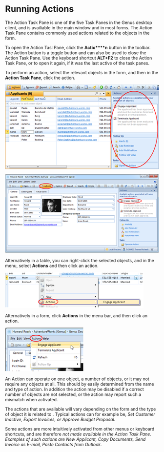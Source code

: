 # Running Actions

The Action Task Pane is one of the five Task Panes in the Genus desktop client, and is availiable in the main window and in most forms. The Action Task Pane contains commonly used actions related to the objects in the form.

To open the Action Tasl Pane, click the **Actio****n** button in the toolbar. The Action button is a toggle button and can also be used to close the Action Task Pane. Use the keyboard shortcut **ALT+F2** to close the Action Task Pane, or to open it again, if it was the last active of the task panes.

 To perform an action, select the relevant objects in the form, and then in the **Action Task Pane**, click the action.

![IDCB714715A5064F69.png](media/IDCB714715A5064F69.png)

![ID9AD2CFA1CFD44FA4.png](media/ID9AD2CFA1CFD44FA4.png)

Alternatively in a table, you can right-click the selected objects, and in the menu, select **Actions** and then click an action. 

![IDEADCE7CEB596497D.png](media/IDEADCE7CEB596497D.png)

Alternatively in a form, click **Actions** in the menu bar, and then click an action.

![IDC59EA5975CF348EE.png](media/IDC59EA5975CF348EE.png)

An Action can operate on one object, a number of objects, or it may not require any objects at all. This should by easily determined from the name and type of action. In addition the action may be disabled if a correct number of objects are not selected, or the action may report such a mismatch when activated.

The actions that are available will vary depending on the form and the type of object it is related to . Typical actions can for example be, <span style="FONT-STYLE: italic">Set Customer Inactive, <span style="FONT-STYLE: italic">Export Invoices, or <span style="FONT-STYLE: italic">Approve Budget Proposal.

Some actions are more intuitively activated from other menus or keyboard shortcuts, and are therefore <span style="FONT-STYLE: italic">not made available in the Action Task Pane. Examples of such actions are <span style="FONT-STYLE: italic">New Applicant, <span style="FONT-STYLE: italic">Copy Documents, <span style="FONT-STYLE: italic">Send Invoice as E-mail, <span style="FONT-STYLE: italic">Paste Contacts from Outlook.